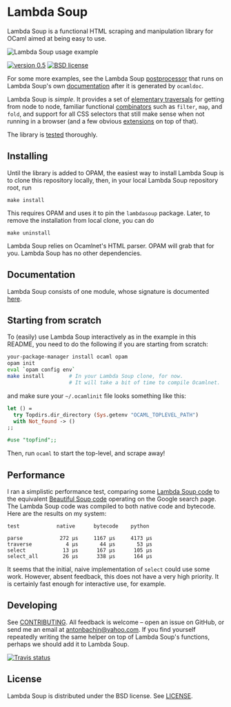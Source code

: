 # Lambda Soup

Lambda Soup is a functional HTML scraping and manipulation library for OCaml
aimed at being easy to use.

![Lambda Soup usage example][sample]

[sample]: https://raw.githubusercontent.com/aantron/lambda-soup/master/docs/sample.gif

[![version 0.5][version]][releases] [![BSD license][license-img]][license]

[version]:     https://img.shields.io/badge/version-0.5-blue.svg
[license-img]: https://img.shields.io/badge/license-BSD-blue.svg

For some more examples, see the Lambda Soup [postprocessor][postprocess] that
runs on Lambda Soup's own [documentation][docs] after it is generated by
`ocamldoc`.

Lambda Soup is *simple*. It provides a set of
[elementary traversals][traversals] for getting from node to node, familiar
functional [combinators][combinators] such as `filter`, `map`, and `fold`, and
support for all CSS selectors that still make sense when not running in a
browser (and a few obvious [extensions][extracss] on top of that).

The library is [tested][tests] thoroughly.

## Installing

Until the library is added to OPAM, the easiest way to install Lambda Soup is to
clone this repository locally, then, in your local Lambda Soup repository root,
run

    make install

This requires OPAM and uses it to pin the `lambdasoup` package. Later, to remove
the installation from local clone, you can do

    make uninstall

Lambda Soup relies on Ocamlnet's HTML parser. OPAM will grab that for you.
Lambda Soup has no other dependencies.

## Documentation

Lambda Soup consists of one module, whose signature is documented [here][docs].

## Starting from scratch

To (easily) use Lambda Soup interactively as in the example in this README, you
need to do the following if you are starting from scratch:

```sh
your-package-manager install ocaml opam
opam init
eval `opam config env`
make install        # In your Lambda Soup clone, for now.
                    # It will take a bit of time to compile Ocamlnet.
```

and make sure your `~/.ocamlinit` file looks something like this:

```ocaml
let () =
  try Topdirs.dir_directory (Sys.getenv "OCAML_TOPLEVEL_PATH")
  with Not_found -> ()
;;

#use "topfind";;
```

Then, run `ocaml` to start the top-level, and scrape away!

## Performance

I ran a simplistic performance test, comparing some
[Lambda Soup code][ocaml-perf] to the equivalent
[Beautiful Soup code][python-perf] operating on the Google search page. The
Lambda Soup code was compiled to both native code and bytecode. Here are the
results on my system:

    test            native      bytecode    python

    parse            272 µs     1167 µs     4173 µs
    traverse           4 µs       44 µs       53 µs
    select            13 µs      167 µs      105 µs
    select_all        26 µs      338 µs      164 µs

It seems that the initial, naive implementation of `select` could use some work.
However, absent feedback, this does not have a very high priority. It is
certainly fast enough for interactive use, for example.

## Developing

See [CONTRIBUTING][contributing]. All feedback is welcome – open an issue on
GitHub, or send me an email at [antonbachin@yahoo.com][email]. If you find
yourself repeatedly writing the same helper on top of Lambda Soup's functions,
perhaps we should add it to Lambda Soup.

[![Travis status][travis-img]][travis]

[travis]:       https://travis-ci.org/aantron/lambda-soup/branches
[travis-img]:   https://img.shields.io/travis/aantron/lambda-soup/master.svg

## License

Lambda Soup is distributed under the BSD license. See [LICENSE][license].

[docs]:         http://aantron.github.io/lambda-soup
[postprocess]:  https://github.com/aantron/lambda-soup/blob/master/docs/postprocess.ml
[tests]:        https://github.com/aantron/lambda-soup/blob/master/test/test.ml
[ocaml-perf]:   https://github.com/aantron/lambda-soup/blob/master/test/performance.ml
[python-perf]:  https://github.com/aantron/lambda-soup/blob/master/test/performance.py
[contributing]: https://github.com/aantron/lambda-soup/blob/master/docs/CONTRIBUTING.md
[email]:        mailto:antonbachin@yahoo.com
[license]:      https://github.com/aantron/lambda-soup/blob/master/docs/LICENSE
[releases]:     https://github.com/aantron/lambda-soup/releases
[extracss]:     http://aantron.github.io/lambda-soup#VALselect
[traversals]:   http://aantron.github.io/lambda-soup#2_Elementarytraversals
[combinators]:  http://aantron.github.io/lambda-soup#2_Combinators
